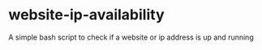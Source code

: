 # website-ip-availability
A simple bash script to check if a website or ip address is up and running 
